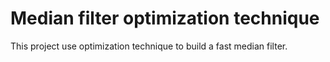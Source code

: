 # Median filter optimization technique
This project use optimization technique to build a fast median filter.
